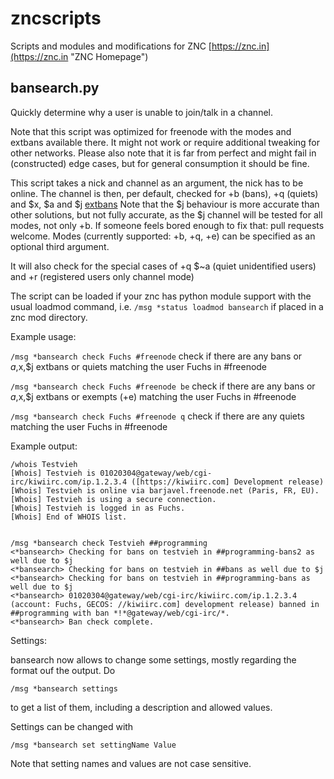 # zncscripts
Scripts and modules and modifications for ZNC  [https://znc.in](https://znc.in "ZNC Homepage")

bansearch.py
------------
Quickly determine why a user is unable to join/talk in a channel.

Note that this script was optimized for freenode with the modes and extbans available there. 
It might not work or require additional tweaking for other networks.
Please also note that it is far from perfect and might fail in (constructed) edge cases, 
but for general consumption it should be fine.

This script takes a nick and channel as an argument, the nick has to be online.
The channel is then, per default, checked for +b (bans), +q (quiets) 
and $x, $a and $j [extbans](https://freenode.net/kb/answer/extbans "freenode kb entry on extbans")
Note that the $j behaviour is more accurate than other solutions, but not fully accurate, 
as the $j channel will be tested for all modes, not only +b. If someone feels bored enough to fix that: 
pull requests welcome.
Modes (currently supported: +b, +q, +e) can be specified as an optional third argument.

It will also check for the special cases of +q $~a (quiet unidentified users) and +r 
(registered users only channel mode)

The script can be loaded if your znc has python module support with the usual loadmod command, 
i.e. `/msg *status loadmod bansearch` if placed in a znc mod directory.

Example usage: 

`/msg *bansearch check Fuchs #freenode`
check if there are any bans or $a,$x,$j extbans or quiets matching the user Fuchs in #freenode

`/msg *bansearch check Fuchs #freenode be`
check if there are any bans or $a,$x,$j extbans or exempts (+e) matching the user Fuchs in #freenode

`/msg *bansearch check Fuchs #freenode q`
check if there are any quiets matching the user Fuchs in #freenode

Example output: 


```
/whois Testvieh
‎[Whois]‎ Testvieh is 01020304@gateway/web/cgi-irc/kiwiirc.com/ip.1.2.3.4 ([https://kiwiirc.com] Development release)
‎[Whois]‎ Testvieh is online via barjavel.freenode.net (Paris, FR, EU).
‎[Whois]‎ Testvieh is using a secure connection.
[Whois] Testvieh is logged in as Fuchs.
‎‎[Whois]‎ End of WHOIS list.


/msg *bansearch check Testvieh ##programming
‎<‎*bansearch‎>‎ Checking for bans on testvieh in ##programming-bans2 as well due to $j
<‎*bansearch‎>‎ Checking for bans on testvieh in ##bans as well due to $j
‎<‎*bansearch‎>‎ Checking for bans on testvieh in ##programming-bans as well due to $j
‎<‎*bansearch‎>‎ 01020304@gateway/web/cgi-irc/kiwiirc.com/ip.1.2.3.4  (account: Fuchs, GECOS: //kiwiirc.com] development release) banned in ##programming with ban *!*@gateway/web/cgi-irc/*.
‎<‎*bansearch‎>‎ Ban check complete.
```

Settings: 

bansearch now allows to change some settings, mostly regarding the format ouf the output. Do 

`/msg *bansearch settings`

to get a list of them, including a description and allowed values.

Settings can be changed with 

`/msg *bansearch set settingName Value`

Note that setting names and values are not case sensitive.
